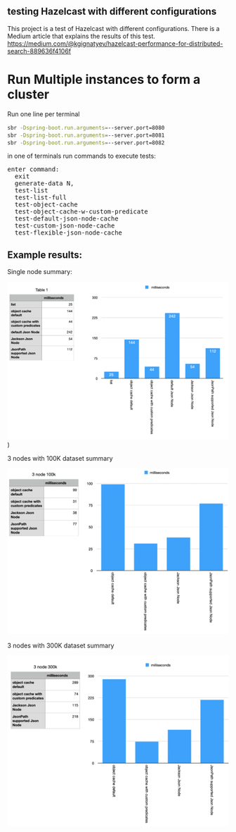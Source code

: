 testing Hazelcast with different configurations
---

This project is a test of Hazelcast with different configurations.
There is a Medium article that explains the results of this test.
https://medium.com/@kgignatyev/hazelcast-performance-for-distributed-search-889636f4106f



# Run Multiple instances to form a cluster

Run one line per terminal

```bash
sbr -Dspring-boot.run.arguments=--server.port=8080
sbr -Dspring-boot.run.arguments=--server.port=8081
sbr -Dspring-boot.run.arguments=--server.port=8082
```

in one of terminals run commands to execute tests: 

<pre>
enter command: 
  exit 
  generate-data N, 
  test-list 
  test-list-full
  test-object-cache
  test-object-cache-w-custom-predicate
  test-default-json-node-cache 
  test-custom-json-node-cache
  test-flexible-json-node-cache	
</pre>

Example results:
----

Single node summary:

![single-node-summary.png](docs/single-node-summary.png))

3 nodes with 100K dataset summary

![3node100k-summary.png](docs/3node100k-summary.png)

3 nodes with 300K dataset summary

![3node300k-summary.png](docs/3node300k-summary.png)
